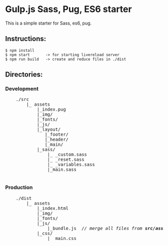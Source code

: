 # Gulp.js Sass, Pug, ES6 starter
This is a simple starter for Sass, es6, pug.

## Instructions:
	$ npm install
	$ npm start       -> for starting livereload server
	$ npm run build   -> create and reduce files in ./dist 

## Directories:
### <strong>Development</strong> 
<pre>
    ./src
        |_ assets
            |_index.pug
            |_img/
            |_fonts/
            |_js/
            |_layout/
               |_footer/
               |_header/
               |_main/
            |_sass/
                |_ _custom.sass
                |_ _reset.sass
                |_ _variables.sass
                |_main.sass
            
</pre>

### <strong>Production</strong> 
<pre>
    ./dist
        |_ assets
            |_index.html
            |_img/
            |_fonts/
            |_js/
                |_bundle.js  <i>// merge all files from <strong>src/assets/js/*</strong></i>
            |_css/                                                       
                |_ main.css
</pre>
